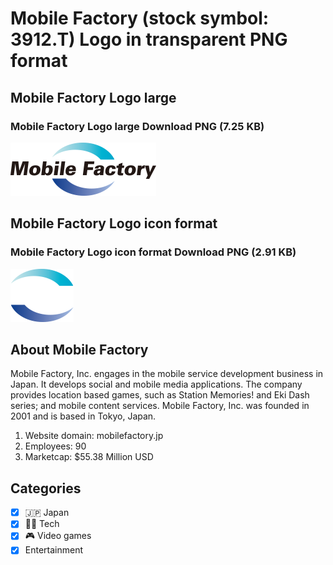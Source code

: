 # Mobile Factory (stock symbol: 3912.T) Logo in transparent PNG format

## Mobile Factory Logo large

### Mobile Factory Logo large Download PNG (7.25 KB)

![Mobile Factory Logo large Download PNG (7.25 KB)](/img/orig/3912.T_BIG-e8618fb6.png)

## Mobile Factory Logo icon format

### Mobile Factory Logo icon format Download PNG (2.91 KB)

![Mobile Factory Logo icon format Download PNG (2.91 KB)](/img/orig/3912.T-96d4f2d9.png)

## About Mobile Factory

Mobile Factory, Inc. engages in the mobile service development business in Japan. It develops social and mobile media applications. The company provides location based games, such as Station Memories! and Eki Dash series; and mobile content services. Mobile Factory, Inc. was founded in 2001 and is based in Tokyo, Japan.

1. Website domain: mobilefactory.jp
2. Employees: 90
3. Marketcap: $55.38 Million USD


## Categories
- [x] 🇯🇵 Japan
- [x] 👩‍💻 Tech
- [x] 🎮 Video games
- [x] Entertainment
